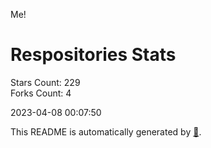Me!

# Respositories Stats
Stars Count: 229  
Forks Count: 4

2023-04-08 00:07:50  

This README is automatically generated by [🐰](https://github.com/rnitta/rnitta).

